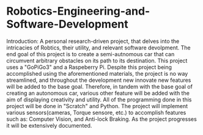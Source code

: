 # Robotics-Engineering-and-Software-Development

Introduction:
A personal research-driven project, that delves into the intricacies of Robtics, their utility, and relevant software devolpment.
The end goal of this project is to create a semi-autnomous car that can circumvent arbitrary obstacles on its path to its destination. This project uses a "GoPiGo3" and a Raspeberry Pi. Despite this project being accomplished using the aforementioned materials, the project is no way streamlined, and throughout the development new innovate new features will be added to the base goal. Therefore, in tandem with the base goal of creating an autonomous car, various other feature will be added with the aim of displaying creativity and utility. All of the programming done in this project will be done in "Scratch" and Python. The project will implement various sensors(cameras, Torque sensore, etc.) to accomplish features such as: Computer Vision, and Anti-lock Braking. As the project progresses it will be extensively documented.

